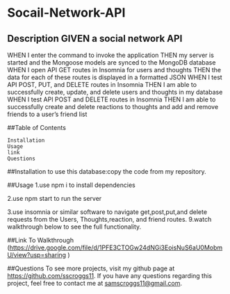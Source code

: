 # Socail-Network-API
## Description GIVEN a social network API
WHEN I enter the command to invoke the application
THEN my server is started and the Mongoose models are synced to the MongoDB database
WHEN I open API GET routes in Insomnia for users and thoughts
THEN the data for each of these routes is displayed in a formatted JSON
WHEN I test API POST, PUT, and DELETE routes in Insomnia
THEN I am able to successfully create, update, and delete users and thoughts in my database
WHEN I test API POST and DELETE routes in Insomnia
THEN I am able to successfully create and delete reactions to thoughts and add and remove friends to a user’s friend list

##Table of Contents

    Installation
    Usage
    link
    Questions

##Installation to use this database:copy the code from my repository.

##Usage
1.use npm i to install dependencies

2.use npm start to run the server

3.use insomnia or similar software to navigate get,post,put,and delete requests from the Users, Thoughts,reaction, and friend routes. 9.watch walkthrough below to see the full functionality.

##Link To Walkthrough (https://drive.google.com/file/d/1PFE3CTOGw24dNGi3EoisNuS6aU0MobmU/view?usp=sharing )

##Questions To see more projects, visit my github page at https://github.com/sscroggs11. If you have any questions regarding this project, feel free to contact me at samscroggs11@gmail.com.
